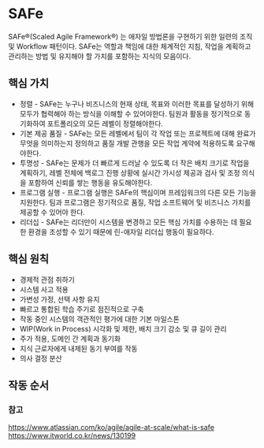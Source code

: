 # SAFe
SAFe®(Scaled Agile Framework®) 는 애자일 방법론을 구현하기 위한 일련의 조직 및 Workflow 패턴이다. SAFe는 역할과 책임에 대한 체계적인 지침, 작업을 계획하고 관리하는 방법 및 유지해야 할 가치를 포함하는 지식의 모음이다.

## 핵심 가치
* 정렬 - SAFe는 누구나 비즈니스의 현재 상태, 목표와 이러한 목표를 달성하기 위해 모두가 협력해야 하는 방식을 이해할 수 있어야한다. 팀원과 활동을 정기적으로 동기화하여 포트폴리오의 모든 레벨이 정렬해야한다. 
* 기본 제공 품질 - SAFe는 모든 레벨에서 팀이 각 작업 또는 프로젝트에 대해 완료가 무엇을 의미하는지 정의하고 품질 개발 관행을 모든 작업 계약에 적용하도록 요구해야한다.
* 투명성 - SAFe는 문제가 더 빠르게 드러날 수 있도록 더 작은 배치 크기로 작업을 계획하기, 레벨 전체에 백로그 진행 상황에 실시간 가시성 제공과 검사 및 조정 의식을 포함하여 신뢰를 쌓는 행동을 유도해야한다.
* 프로그램 실행 - 프로그램 실행은 SAFe의 핵심이며 프레임워크의 다른 모든 기능을 지원한다. 팀과 프로그램은 정기적으로 품질, 작업 소프트웨어 및 비즈니스 가치를 제공할 수 있어야 한다.
* 리더십 - SAFe는 리더만이 시스템을 변경하고 모든 핵심 가치를 수용하는 데 필요한 환경을 조성할 수 있기 때문에 린-애자일 리더십 행동이 필요하다.

## 핵심 원칙
* 경제적 관점 취하기
* 시스템 사고 적용
* 가변성 가정, 선택 사항 유지
* 빠르고 통합된 학습 주기로 점진적으로 구축
* 작동 중인 시스템의 객관적인 평가에 대한 기본 마일스톤
* WIP(Work in Process) 시각화 및 제한, 배치 크기 감소 및 큐 길이 관리
* 주가 적용, 도메인 간 계획과 동기화
* 지식 근로자에게 내제된 동기 부여를 작동
* 의사 결정 분산

## 작동 순서



### 참고
https://www.atlassian.com/ko/agile/agile-at-scale/what-is-safe     
https://www.itworld.co.kr/news/130199

